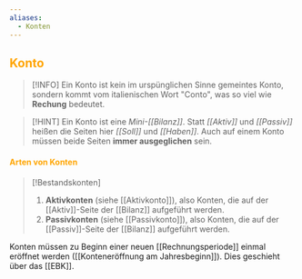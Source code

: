 ```yaml
---
aliases:
  - Konten
---
```

## <font color = "orange">Konto</font>

>[!INFO]
>Ein Konto ist kein im urspünglichen Sinne gemeintes Konto, sondern kommt vom italienischen Wort "Conto", was so viel wie **Rechung** bedeutet.

>[!HINT]
>Ein Konto ist eine *Mini-[[Bilanz]]*. Statt *[[Aktiv]]* und *[[Passiv]]* heißen die Seiten hier *[[Soll]]* und *[[Haben]]*.
>Auch auf einem Konto müssen beide Seiten **immer ausgeglichen** sein.

#### <font color = "orange">Arten von Konten</font>
>[!Bestandskonten]
>1. **Aktivkonten** (siehe [[Aktivkonto]]), also Konten, die auf der [[Aktiv]]-Seite der [[Bilanz]] aufgeführt werden.
>   2. **Passivkonten** (siehe [[Passivkonto]]), also Konten, die auf der [[Passiv]]-Seite der [[Bilanz]] aufgeführt werden.


Konten müssen zu Beginn einer neuen [[Rechnungsperiode]] einmal eröffnet werden ([[Konteneröffnung am Jahresbeginn]]). Dies geschieht über das [[EBK]].

